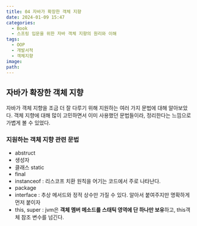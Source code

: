 ```yaml
---
title: 04 자바가 확장한 객체 지향
date: 2024-01-09 15:47
categories:
  - Book
  - 스프링 입문을 위한 자바 객체 지향의 원리와 이해
tags:
  - OOP
  - 개발서적
  - 객체지향
image: 
path:
---
```


## 자바가 확장한 객체 지향
자바가 객체 지향을 조금 더 잘 다루기 위해 지원하는 여러 가지 문법에 대해 알아보았다. 객체 지향에 대해 많이 고민하면서 이미 사용했던 문법들이라, 정리한다는 느낌으로 가볍게 볼 수 있었다.

### 지원하는 객체 지향 관련 문법
+ abstruct
+ 생성자
+ 클래스 static
+ final
+ instanceof : 리스코프 치환 원칙을 어기는 코드에서 주로 나타난다.
+ package
+ interface : 추상 메서드와 정적 상수만 가질 수 있다. 알아서 붙여주지만 명확하게 먼저 붙이자
+ this, super : jvm은 **객체 멤버 메소드를 스태틱 영역에 단 하나만 보유**하고, this객체 참조 변수를 넘긴다.